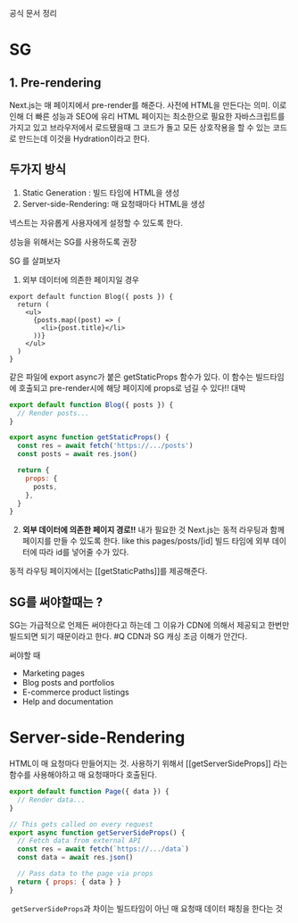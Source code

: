 공식 문서 정리 

# SG
## 1. Pre-rendering
Next.js는 매 페이지에서 pre-render를 해준다. 사전에 HTML을 만든다는 의미. 이로인해 더 빠른 성능과 SEO에 유리
HTML 페이지는 최소한으로 필요한 자바스크립트를 가지고 있고 브라우저에서 로드됐을때 그 코드가 돌고 모든 상호작용을 할 수 있는 코드로 만드는데 이것을 Hydration이라고 한다. 

## 두가지 방식
1. Static Generation :  빌드 타임에 HTML을 생성
2. Server-side-Rendering: 매 요청때마다 HTML을 생성

넥스트는 자유롭게 사용자에게 설정할 수 있도록 한다. 

성능을 위해서는 SG를 사용하도록 권장

SG 를 살펴보자
1. 외부 데이터에 의존한 페이지일 경우
```tsx
export default function Blog({ posts }) {
  return (
    <ul>
      {posts.map((post) => (
        <li>{post.title}</li>
      ))}
    </ul>
  )
}
```

같은 파일에 export async가 붙은 getStaticProps 함수가 있다. 이 함수는 빌드타임에 호출되고 pre-render시에 해당 페이지에 props로 넘길 수 있다!! 대박

```jsx
export default function Blog({ posts }) {
  // Render posts...
}

export async function getStaticProps() {
  const res = await fetch('https://.../posts')
  const posts = await res.json()

  return {
    props: {
      posts,
    },
  }
}
```


2.  **외부 데이터에 의존한 페이지 경로!!** 내가 필요한 것
Next.js는 동적 라우팅과 함께 페이지를 만들 수 있도록 한다. like this pages/posts/[id] 빌드 타임에 외부 데이터에 따라 id를 넣어줄 수가 있다.

동적 라우팅 페이지에서는 [[getStaticPaths]]를 제공해준다. 


## SG를 써야할때는 ? 
SG는 가급적으로 언제든 써야한다고 하는데 그 이유가 CDN에 의해서 제공되고 한번만 빌드되면 되기 때문이라고 한다. 
#Q CDN과 SG 캐싱 조금 이해가 안간다.

써야할 때
-   Marketing pages
-   Blog posts and portfolios
-   E-commerce product listings
-   Help and documentation


# Server-side-Rendering
HTML이 매 요청마다 만들어지는 것.
사용하기 위해서 [[getServerSideProps]] 라는 함수를 사용해야하고 매 요청때마다 호출된다.


```jsx
export default function Page({ data }) {
  // Render data...
}

// This gets called on every request
export async function getServerSideProps() {
  // Fetch data from external API
  const res = await fetch(`https://.../data`)
  const data = await res.json()

  // Pass data to the page via props
  return { props: { data } }
}
```

 `getServerSideProps`과 차이는 빌드타임이 아닌 매 요청때 데이터 패칭을 한다는 것
 




